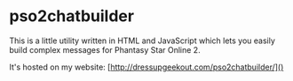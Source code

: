 # pso2chatbuilder

This is a little utility written in HTML and JavaScript which lets you
easily build complex messages for Phantasy Star Online 2.

It's hosted on my website: [http://dressupgeekout.com/pso2chatbuilder/]()
